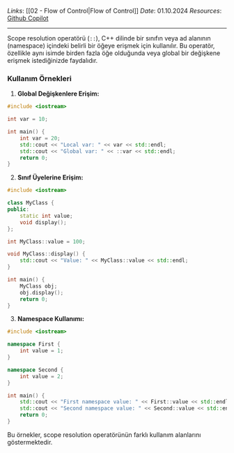 *Links*: [[02 - Flow of Control|Flow of Control]]
*Date*: 01.10.2024
*Resources*: [Github Copilot]()

---
Scope resolution operatörü (`::`), C++ dilinde bir sınıfın veya ad alanının (namespace) içindeki belirli bir öğeye erişmek için kullanılır. Bu operatör, özellikle aynı isimde birden fazla öğe olduğunda veya global bir değişkene erişmek istediğinizde faydalıdır.

### Kullanım Örnekleri

1. **Global Değişkenlere Erişim:**

```cpp
#include <iostream>

int var = 10;

int main() {
    int var = 20;
    std::cout << "Local var: " << var << std::endl;
    std::cout << "Global var: " << ::var << std::endl;
    return 0;
}
```

2. **Sınıf Üyelerine Erişim:**

```cpp
#include <iostream>

class MyClass {
public:
    static int value;
    void display();
};

int MyClass::value = 100;

void MyClass::display() {
    std::cout << "Value: " << MyClass::value << std::endl;
}

int main() {
    MyClass obj;
    obj.display();
    return 0;
}
```

3. **Namespace Kullanımı:**

```cpp
#include <iostream>

namespace First {
    int value = 1;
}

namespace Second {
    int value = 2;
}

int main() {
    std::cout << "First namespace value: " << First::value << std::endl;
    std::cout << "Second namespace value: " << Second::value << std::endl;
    return 0;
}
```

Bu örnekler, scope resolution operatörünün farklı kullanım alanlarını göstermektedir.